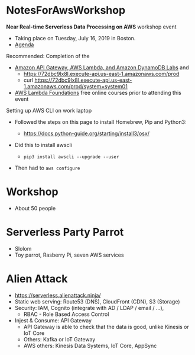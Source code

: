 # NotesForAwsWorkshop
**Near Real-time Serverless Data Processing on AWS** workshop event 
* Taking place on Tuesday, July 16, 2019 in Boston. 
* [Agenda](https://pages.awscloud.com/NAMER-event-T3-Near-Real-time-Serverless-Data-Processing-on-AWS-Boston-2019-reg.html?mkt_tok=eyJpIjoiTkRFME1EVXpZelkxTW1FdyIsInQiOiJJemlUYXkyOGs4a0lDWW4ydzJ4aloxRURTYVM5QmFQRVhJOWpjbWdXODB2RHBwTGhaZVhuTWJuRjVsVVwvXC85anc1WmJwWnNmdzRUY1ZxZmNtS1Y5R1RPV0NCcjd2cGxWVFVWRmtDXC9MRzdhd2FmeXlxdTZNMzM3VmlsSVBBQ3NpVEdHYTBrTWZtXC9mVmZwWUFHcUdQMkZRPT0ifQ%3D%3D#Agenda)

Recommended: Completion of the 
* [Amazon API Gateway, AWS Lambda, and Amazon DynamoDB Labs](https://email.awscloud.com/rT0z0M06dZlOIkTax0jD0t0) and 
  * https://72dbc9lx8l.execute-api.us-east-1.amazonaws.com/prod
  * curl https://72dbc9lx8l.execute-api.us-east-1.amazonaws.com/prod/system=system01
* [AWS Lambda Foundations](https://www.aws.training/learningobject/wbc?id=27197&mkt_tok=eyJpIjoiTkRFME1EVXpZelkxTW1FdyIsInQiOiJJemlUYXkyOGs4a0lDWW4ydzJ4aloxRURTYVM5QmFQRVhJOWpjbWdXODB2RHBwTGhaZVhuTWJuRjVsVVwvXC85anc1WmJwWnNmdzRUY1ZxZmNtS1Y5R1RPV0NCcjd2cGxWVFVWRmtDXC9MRzdhd2FmeXlxdTZNMzM3VmlsSVBBQ3NpVEdHYTBrTWZtXC9mVmZwWUFHcUdQMkZRPT0ifQ%3D%3D) free online courses prior to attending this event 

Setting up AWS CLI on work laptop

* Followed the steps on this page to install Homebrew, Pip and Python3: 

  * https://docs.python-guide.org/starting/install3/osx/

* Did this to install awscli

  * `pip3 install awscli --upgrade --user`

* Then had to `aws configure`

# Workshop

* About 50 people

# Serverless Party Parrot

* Slolom
* Toy parrot, Rasberry Pi, seven AWS services

# Alien Attack

* https://serverless.alienattack.ninja/
* Static web serving: Route53 (DNS), CloudFront (CDN), S3 (Storage)
* Security: IAM, Cognito (integrate with AD / LDAP / email / ...), 
  * RBAC - Role Based Access Control
* Injest & Consume: API Gateway 
  * API Gateway is able to check that the data is good, unlike Kinesis or IoT Core
  * Others: Kafka or IoT Gateway
  * AWS others: Kinesis Data Systems, IoT Core, AppSync



